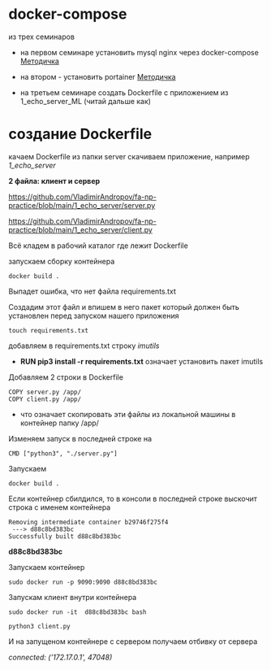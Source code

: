 # docker-compose

из трех семинаров

- на первом семинаре установить mysql nginx через docker-compose
[Методичка](13_Dockerfile/Методических_материалов_по_темам_«Контейнеризации_и_оркестровки.pdf)

- на втором - установить portainer
[Методичка](https://docs.portainer.io/v/2.20/start/install-ce/server/docker/linux)
- на третьем семинаре создать Dockerfile с приложением из 1_echo_server_ML (читай дальше как)

# создание Dockerfile

качаем Dockerfile из папки server
скачиваем приложение, например
*1_echo_server*

**2 файла: клиент и сервер**

https://github.com/VladimirAndropov/fa-np-practice/blob/main/1_echo_server/server.py

https://github.com/VladimirAndropov/fa-np-practice/blob/main/1_echo_server/client.py

Всё кладем в рабочий каталог где лежит Dockerfile

запускаем сборку контейнера

```
docker build .
```

Выпадет ошибка, что нет файла requirements.txt

Создадим этот файл и впишем в него пакет который должен быть установлен перед запуском нашего приложения

```
touch requirements.txt
```
добавляем в requirements.txt строку
*imutils*

-  **RUN pip3 install -r requirements.txt** означает установить пакет imutils

Добавляем 2 строки в Dockerfile

```
COPY server.py /app/
COPY client.py /app/
```

- что означает скопировать эти файлы из локальной машины в контейнер папку /app/

Изменяем запуск в последней строке на 

```
CMD ["python3", "./server.py"]
```

Запускаем 

```
docker build .
```

Если контейнер сбилдился, то в консоли в последней строке выскочит строка с именем контейнера 

```
Removing intermediate container b29746f275f4
 ---> d88c8bd383bc
Successfully built d88c8bd383bc
```

**d88c8bd383bc**

Запускаем контейнер

```
sudo docker run -p 9090:9090 d88c8bd383bc
```

Запускам клиент внутри контейнера

```
sudo docker run -it  d88c8bd383bc bash

python3 client.py
```

И на запущеном контейнере с сервером получаем отбивку от сервера

*connected: ('172.17.0.1', 47048)*
